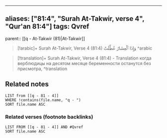 
---
aliases: ["81:4", "Surah At-Takwir, verse 4", "Qur'an 81:4"]
tags: Qvref
---

parent:: [[q - At-Takwir (81)|At-Takwir]]

> [!arabic]+ Surah At-Takwir, Verse 4 (81:4)
> <span class="quran-arabic">وَإِذَا ٱلْعِشَارُ عُطِّلَتْ</span>
^arabic

> [!translation]+ Surah At-Takwir, Verse 4 (81:4) - Translation
> когда верблюдицы на десятом месяце беременности останутся без присмотра,
^translation



## Related notes
```dataview
LIST from [[q - 81 - 4]]
WHERE !contains(file.name, "q - ")
SORT file.name ASC
```

### Related verses (footnote backlinks)
```dataview
LIST FROM [[q - 81 - 4]] AND #Qvref
SORT file.name ASC
```

